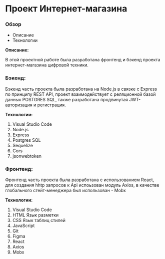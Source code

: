 # Проект Интернет-магазина

### Обзор

* Описание
* Технологии

**Описание:**

В этой проектной работе была разработана фронтенд и бэкенд проекта интернет-магазина цифровой техники.

### Бэкенд:

Бэкенд часть проекта была разработана на Node.js в связке с Express по принципу REST API, проект взаимодействует
с реляционной базой данных POSTGRES SQL, также разработана продвинутая JWT-авторизация и регистрация.

**Технологии:**

1. Visual Studio Code
2. Node.js
3. Express
4. Postgres SQL
5. Sequelize
6. Cors
7. jsonwebtoken

### Фронтенд:

Фронтенд часть проекта была разработана с использованием React, для создания hhtp запросов к Api испоьзован модуль Axios,
в качестве глобального стейт-менеджера был использован - Mobx

**Технологии:**

1. Visual Studio Code
2. HTML Язык разметки
3. CSS Язык таблиц стилей
4. JavaScript
5. Git
6. Figma
7. React
8. Axios
9. Mobx